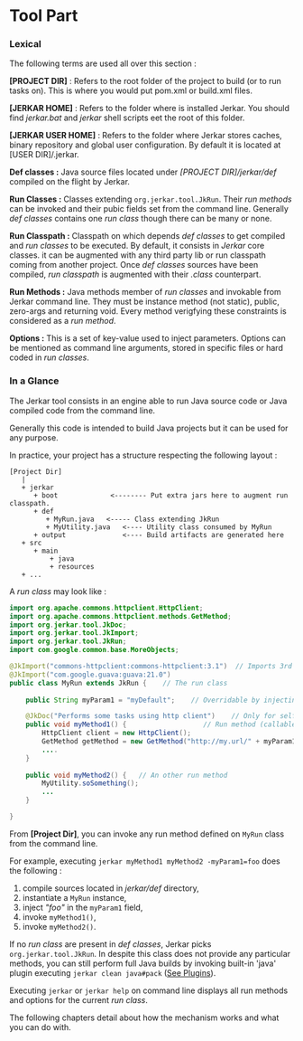 # Tool Part

### Lexical

The following terms are used all over this section :

__[PROJECT DIR]__ : Refers to the root folder of the project to build (or to run tasks on). This is where you would put pom.xml or build.xml files.

__[JERKAR HOME]__ : Refers to the folder where is installed Jerkar. You should find _jerkar.bat_ and _jerkar_ shell scripts eet the root of this folder.

__[JERKAR USER HOME]__ : Refers to the folder where Jerkar stores caches, binary repository and global user configuration. By default it is located at [USER DIR]/.jerkar.

__Def classes :__ Java source files located under _[PROJECT DIR]/jerkar/def_ compiled on the flight by Jerkar.

__Run Classes :__ Classes extending `org.jerkar.tool.JkRun`. Their _run methods_ can be invoked and 
their pubic fields set from the command line. Generally _def classes_ contains one _run class_ though there can be many or 
none.

__Run Classpath :__ Classpath on which depends _def classes_ to get compiled and _run classes_ to be executed. 
By default, it consists in _Jerkar_ core classes. it can be augmented with any third party lib or run classpath coming 
from another project. 
Once _def classes_ sources have been compiled, _run classpath_ is augmented with their _.class_ counterpart.
  
__Run Methods :__ Java methods member of _run classes_ and invokable from Jerkar command line. 
They must be instance method (not static), public, zero-args and returning void. Every method verigfying these constraints is considered as a _run method_.
 
__Options :__ This is a set of key-value used to inject parameters. Options can be mentioned 
as command line arguments, stored in specific files or hard coded in _run classes_.


### In a Glance

The Jerkar tool consists in an engine able to run Java source code or Java compiled code from the command line.
 
Generally this code is intended to build Java projects but it can be used for any purpose.

In practice, your project has a structure respecting the following layout :

```
[Project Dir]
   |
   + jerkar
      + boot             <-------- Put extra jars here to augment run classpath.
      + def
         + MyRun.java   <----- Class extending JkRun 
         + MyUtility.java   <---- Utility class consumed by MyRun
      + output              <---- Build artifacts are generated here
   + src
      + main
          + java
          + resources
   + ...
```

A _run class_ may look like :

```Java
import org.apache.commons.httpclient.HttpClient;
import org.apache.commons.httpclient.methods.GetMethod;
import org.jerkar.tool.JkDoc;
import org.jerkar.tool.JkImport;
import org.jerkar.tool.JkRun;
import com.google.common.base.MoreObjects;

@JkImport("commons-httpclient:commons-httpclient:3.1")  // Imports 3rd party library to be used by def classes
@JkImport("com.google.guava:guava:21.0")
public class MyRun extends JkRun {    // The run class
    
    public String myParam1 = "myDefault";    // Overridable by injecting options in command line

    @JkDoc("Performs some tasks using http client")    // Only for self documentation purpose
    public void myMethod1() {                   // Run method (callable from command line)
        HttpClient client = new HttpClient();
        GetMethod getMethod = new GetMethod("http://my.url/" + myParam1);
        ....
    }
    
    public void myMethod2() {   // An other run method 
        MyUtility.soSomething();
        ...
    }

}
```

From __[Project Dir]__,  you can invoke any run method defined on `MyRun` class from the command line.

For example, executing `jerkar myMethod1 myMethod2 -myParam1=foo` does the following : 
1. compile sources located in _jerkar/def_ directory,
2. instantiate a `MyRun` instance,
3. inject _"foo"_ in the `myParam1` field,
4. invoke `myMethod1()`,
5. invoke `myMethod2()`.

If no _run class_ are present in _def classes_, Jerkar picks `org.jerkar.tool.JkRun`. In despite this class
does not provide any particular methods, you can still perform full Java builds by invoking built-in 'java' plugin 
executing `jerkar clean java#pack` ([See Plugins](#Plugins)).

Executing `jerkar` or `jerkar help` on command line displays all run methods and options for the current _run class_.

The following chapters detail about how the mechanism works and what you can do with.



